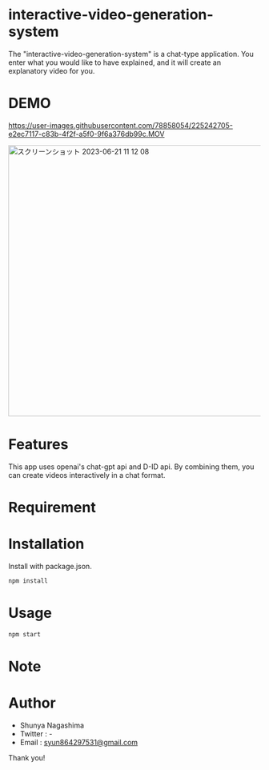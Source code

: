 # interactive-video-generation-system


The "interactive-video-generation-system" is a chat-type application. You enter what you would like to have explained, and it will create an explanatory video for you.

# DEMO


https://user-images.githubusercontent.com/78858054/225242705-e2ec7117-c83b-4f2f-a5f0-9f6a376db99c.MOV


<img width="542" alt="スクリーンショット 2023-06-21 11 12 08" src="https://github.com/sh237/interactive-video-generation-system/assets/78858054/10c920a4-42eb-4f5b-a8e5-24642751c01f">

# Features
This app uses openai's chat-gpt api and D-ID api. By combining them, you can create videos interactively in a chat format.

# Requirement


# Installation

Install with package.json.

```bash
npm install
```

# Usage


```bash
npm start
```

# Note


# Author

* Shunya Nagashima
* Twitter : -
* Email : syun864297531@gmail.com

Thank you!
